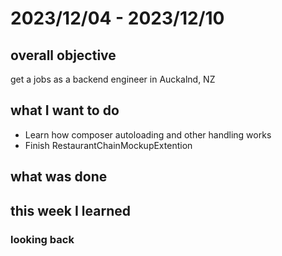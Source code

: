 # 2023/12/04 - 2023/12/10

## overall objective
get a jobs as a backend engineer in Auckalnd, NZ

## what I want to do
- Learn how composer autoloading and other handling works
- Finish RestaurantChainMockupExtention

## what was done

## this week I learned

### looking back